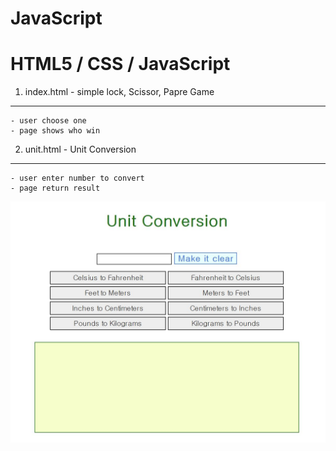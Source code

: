 # JavaScript

# HTML5 / CSS / JavaScript  


1. index.html - simple lock, Scissor, Papre Game 
----------------------------------------

    - user choose one
    - page shows who win


2. unit.html - Unit Conversion 
-----------------------------------------

    - user enter number to convert 
    - page return result 


![image](./images/Capture.JPG)
